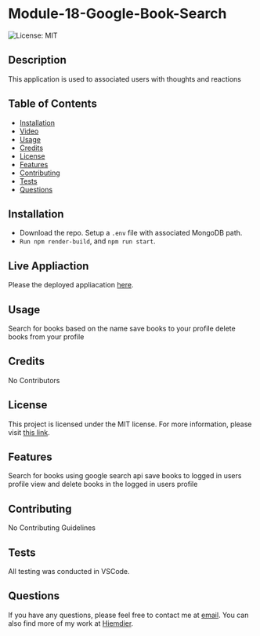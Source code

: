 # Module-18-Google-Book-Search
![License: MIT](https://img.shields.io/badge/License-MIT-yellow.svg)
## Description
This application is used to associated users with thoughts and reactions

## Table of Contents
- [Installation](#installation)
- [Video](#video)
- [Usage](#usage)
- [Credits](#credits)
- [License](#license)
- [Features](#features)
- [Contributing](#contributing)
- [Tests](#tests)
- [Questions](#questions)

## Installation
- Download the repo. Setup a `.env` file with associated MongoDB path. 
- `Run npm render-build`, and `npm run start`.

## Live Appliaction
Please the deployed appliacation [here](https://module18-challenge.onrender.com).

## Usage
Search for books based on the name
save books to your profile
delete books from your profile

## Credits
No Contributors

## License
This project is licensed under the MIT license. For more information, please visit [this link](https://opensource.org/licenses/MIT).

## Features
Search for books using google search api
save books to logged in users profile
view and delete books in the logged in users profile

## Contributing
No Contributing Guidelines

## Tests
All testing was conducted in VSCode.

## Questions
If you have any questions, please feel free to contact me at [email](shane.d.anderson@outlook.com). You can also find more of my work at [Hiemdier](https://github.com/Hiemdier).